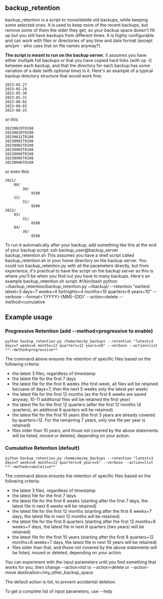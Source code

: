 ## backup_retention
backup_retention is a script to move/delete old backups, while keeping some selected ones. It is used to keep more of the recent backups, but remove some of them the older they get, so your backup space doesn't fill up but you still have backups from different times.
It is highly configurable and can work with files or directories of any time and date format (except am/pm - who uses that on file names anyway?).

**The script is meant to run on the backup server.** It assumes you have either multiple full backups or that you have copied hard links (with cp -l) between each backup, and that the directory for each backup has some variation of a date (with optional time) in it. Here's an example of a typical backup directory structure that would work fine:

    2023-05-27
    2023-05-29
    2023-05-30
    2023-05-31
    2023-06-02
    2023-06-03
    2023-08-25

or this:

    20230829T0100
    20230830T0100
    20230831T0100
    20230901T0100
    20230902T0100
    20230903T0100
    20230904T0100
    20230905T0100
    20230906T0100

or even this:

    2021/
        09/
            30/
                0100
        12/
            31/
                0100
    2022/
        03/
            31/
                0100
        04/
            30/
                0100

To run it automatically after your backup, add something like this at the end of your backup script:
    ssh backup_user@backup_server backup_retention.sh
This assumes you have a shell script called backup_retention.sh in your home directory on the backup server. You could run backup_retention.py with all the parameters directly, but from experience, it's practical to have the script on the backup server as this is where you'll be when you find out you have to many backups. Here's an example backup_retention.sh script:
    #!/bin/bash
    python ~/backup_retention/backup_retention.py ~/backup/ --retention "earliest latest=3 days=7 weeks=4 fortnights=4 months=10 quarters=6 years=10" --verbose --format='{YYYY}-{MM}-{DD}' --action=delete --method=cumulative


## Example usage

### Progressive Retention (add --method=progressive to enable)

`python backup_retention.py /home/me/my_backups --retention "latest=3 days=7 weeks=6 months=12 quarters=12 years=10" --verbose --action=list **--method=progressive**`

The command above ensures the retention of specific files based on the following criteria:
- the latest 3 files, regardless of timestamp
- the latest file for the first 7 days
- the latest file for the first 6 weeks (the first week, all files will be retained becuase of days=7, then the next 5 weeks only the latest per week)
- the latest file for the first 12 months (as the first 6 weeks are saved anyway, 10-11 additional files will be retained the first year)
- the latest file for the first 12 quarters (after the first 12 months (4 quarters), an additonal 8 quarters will be retained)
- the latest file for the first 10 years (the first 3 years are already covered by quarters=12. For the remaining 7 years, only one file per year is retained)
- files older than 10 years, and those not covered by the above statements will be listed, moved or deleted, depending on your action.

### Cumulative Retention (default)

`python backup_retention.py /home/me/my_backups --retention "latest=3 days=7 weeks=6 months=12 quarters=8 years=5" --verbose --action=list **--method=cumulative**`

The command above ensures the retention of specific files based on the following criteria:
- the latest 3 files, regardless of timestamp
- the latest file for the first 7 days
- the latest file for the first 6 weeks (starting after the first 7 days, the latest file in next 6 weeks will be retained)
- the latest file for the first 12 months (starting after the first 6 weeks+7 days, the latest file in next 12 months will be retained)
- the latest file for the first 8 quarters (starting after the first 12 months+6 weeks+7 days, the latest file in next 8 quarters (two years) will be retained)
- the latest file for the first 10 years (starting after the first 8 quarters+12 months+6 weeks+7 days, the latest file in next 10 years will be retained)
- files older than that, and those not covered by the above statements will be listed, moved or deleted, depending on your action.


You can experiment with the input parameters until you find something that works for you, then change --action=list to --action=delete or --action-move destination=/my_other_backup_space

The default action is list, to prevent accidental deletion.

To get a complete list of input parameters, use --help
